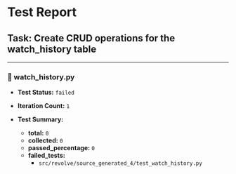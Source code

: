 # Test Report

## Task: Create CRUD operations for the watch_history table

---
### 📄 watch_history.py
- **Test Status:** `failed`
- **Iteration Count:** `1`

- **Test Summary:**
  - **total:** `0`
  - **collected:** `0`
  - **passed_percentage:** `0`
  - **failed_tests:**
    - `src/revolve/source_generated_4/test_watch_history.py`
